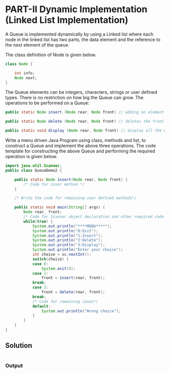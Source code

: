 # PART-II Dynamic Implementation (Linked List Implementation) 
A Queue is implemented dynamically by using a Linked list where each node in the linked list has two parts, the data element and the reference to the next element of the queue.  

The class definition of Node is given below. 
```java
class Node {

    int info; 
    Node next; 
} 
```

The Queue elements can be integers, characters, strings or user defined types. There is no restriction on how big the Queue can grow. 
The operations to be performed on a Queue:
```java 
public static Node insert (Node rear, Node front) // adding an element x to the queue Q requires creation of node containing x and putting it next to the rear and rear points to the newly added element.  
```
```java
public static Node delete (Node rear, Node front) // deletes the front node from the queue Q 
```
```java
public static void display (Node rear, Node front) // display all the elements of the queue Q. 
```
Write a menu driven Java Program using class, methods and list, to construct a Queue and implement the above three operations. 
The code template for constructing the above Queue and performing the required operation is given below.
```java 
import java.util.Scanner; 
public class QueueDemo2 { 

    public static Node insert(Node rear, Node front) { 
        /* Code for inser method */
    } 

    /* Write the code for remaining user defined methods*/ 

    public static void main(String[] args) { 
        Node rear, front;
        /* Code for Scanner object declaration and other required code (if any)*/
        while(true) { 
            System.out.println("****MENU****"); 
            System.out.println("0:Exit"); 
            System.out.println("1:Insert"); 
            System.out.println("2:Delete"); 
            System.out.println("3:Display"); 
            System.out.println("Enter your choice"); 
            int choice = sc.nextInt(); 
            switch(choice) { 
            case 0: 
                System.exit(0); 
            case 1: 
                front = insert(rear, front); 
            break;
            case 2: 
                front = delete(rear, front); 
            break; 
            /* Code for remaining cases*/
            default: 
                System.out.println("Wrong choice"); 
            } 
        } 
    } 
}
```
## Solution
```java

```

### Output
```

```